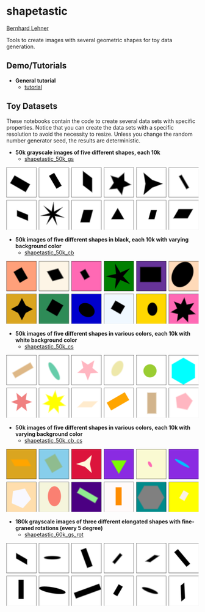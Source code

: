 # shapetastic
[Bernhard Lehner](https://www.researchgate.net/profile/Bernhard_Lehner)

Tools to create images with several geometric shapes for toy data generation.


## Demo/Tutorials<a name="demo"></a>
- **General tutorial**
    - [tutorial](https://github.com/berni-lehner/shapetastic/blob/main/notebooks/tutorial.ipynb)


## Toy Datasets <a name="toy datasets"></a>
These notebooks contain the code to create several data sets with specific properties.
Notice that you can create the data sets with a specific resolution to avoid the necessity to resize.
Unless you change the random number generator seed, the results are deterministic.

- **50k grayscale images of five different shapes, each 10k**
    - [shapetastic_50k_gs](https://github.com/berni-lehner/shapetastic/blob/main/notebooks/shapetastic_50k_gs.ipynb)

![preview](https://github.com/berni-lehner/shapetastic/blob/main/meta/shapetastic_50k_gs.png?raw=true)

- **50k images of five different shapes in black, each 10k with varying background color**
    - [shapetastic_50k_cb](https://github.com/berni-lehner/shapetastic/blob/main/notebooks/shapetastic_50k_cb.ipynb)

![preview](https://github.com/berni-lehner/shapetastic/blob/main/meta/shapetastic_50k_cb.png?raw=true)

- **50k images of five different shapes in various colors, each 10k with white background color**
    - [shapetastic_50k_cs](https://github.com/berni-lehner/shapetastic/blob/main/notebooks/shapetastic_50k_cs.ipynb)

![preview](https://github.com/berni-lehner/shapetastic/blob/main/meta/shapetastic_50k_cs.png?raw=true)

- **50k images of five different shapes in various colors, each 10k with varying background color**
    - [shapetastic_50k_cb_cs](https://github.com/berni-lehner/shapetastic/blob/main/notebooks/shapetastic_50k_cb_cs.ipynb)

![preview](https://github.com/berni-lehner/shapetastic/blob/main/meta/shapetastic_50k_cb_cs.png?raw=true)

- **180k grayscale images of three different elongated shapes with fine-graned rotations (every 5 degree)**
    - [shapetastic_60k_gs_rot](https://github.com/berni-lehner/shapetastic/blob/main/notebooks/shapetastic_60k_gs_rot.ipynb)

![preview](https://github.com/berni-lehner/shapetastic/blob/main/meta/shapetastic_60k_gs_rot.png?raw=true)
